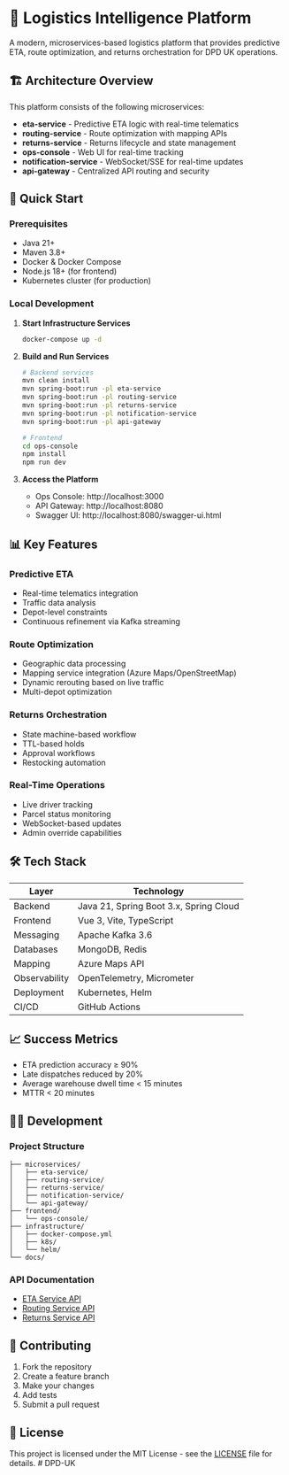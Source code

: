 # 🚚 Logistics Intelligence Platform

A modern, microservices-based logistics platform that provides predictive ETA, route optimization, and returns orchestration for DPD UK operations.

## 🏗️ Architecture Overview

This platform consists of the following microservices:

- **eta-service** - Predictive ETA logic with real-time telematics
- **routing-service** - Route optimization with mapping APIs
- **returns-service** - Returns lifecycle and state management
- **ops-console** - Web UI for real-time tracking
- **notification-service** - WebSocket/SSE for real-time updates
- **api-gateway** - Centralized API routing and security

## 🚀 Quick Start

### Prerequisites
- Java 21+
- Maven 3.8+
- Docker & Docker Compose
- Node.js 18+ (for frontend)
- Kubernetes cluster (for production)

### Local Development

1. **Start Infrastructure Services**
   ```bash
   docker-compose up -d
   ```

2. **Build and Run Services**
   ```bash
   # Backend services
   mvn clean install
   mvn spring-boot:run -pl eta-service
   mvn spring-boot:run -pl routing-service
   mvn spring-boot:run -pl returns-service
   mvn spring-boot:run -pl notification-service
   mvn spring-boot:run -pl api-gateway
   
   # Frontend
   cd ops-console
   npm install
   npm run dev
   ```

3. **Access the Platform**
   - Ops Console: http://localhost:3000
   - API Gateway: http://localhost:8080
   - Swagger UI: http://localhost:8080/swagger-ui.html

## 📊 Key Features

### Predictive ETA
- Real-time telematics integration
- Traffic data analysis
- Depot-level constraints
- Continuous refinement via Kafka streaming

### Route Optimization
- Geographic data processing
- Mapping service integration (Azure Maps/OpenStreetMap)
- Dynamic rerouting based on live traffic
- Multi-depot optimization

### Returns Orchestration
- State machine-based workflow
- TTL-based holds
- Approval workflows
- Restocking automation

### Real-Time Operations
- Live driver tracking
- Parcel status monitoring
- WebSocket-based updates
- Admin override capabilities

## 🛠️ Tech Stack

| Layer | Technology |
|-------|------------|
| Backend | Java 21, Spring Boot 3.x, Spring Cloud |
| Frontend | Vue 3, Vite, TypeScript |
| Messaging | Apache Kafka 3.6 |
| Databases | MongoDB, Redis |
| Mapping | Azure Maps API |
| Observability | OpenTelemetry, Micrometer |
| Deployment | Kubernetes, Helm |
| CI/CD | GitHub Actions |

## 📈 Success Metrics

- ETA prediction accuracy ≥ 90%
- Late dispatches reduced by 20%
- Average warehouse dwell time < 15 minutes
- MTTR < 20 minutes

## 🏃‍♂️ Development

### Project Structure
```
├── microservices/
│   ├── eta-service/
│   ├── routing-service/
│   ├── returns-service/
│   ├── notification-service/
│   └── api-gateway/
├── frontend/
│   └── ops-console/
├── infrastructure/
│   ├── docker-compose.yml
│   ├── k8s/
│   └── helm/
└── docs/
```

### API Documentation
- [ETA Service API](docs/api/eta-service.md)
- [Routing Service API](docs/api/routing-service.md)
- [Returns Service API](docs/api/returns-service.md)

## 🤝 Contributing

1. Fork the repository
2. Create a feature branch
3. Make your changes
4. Add tests
5. Submit a pull request

## 📄 License

This project is licensed under the MIT License - see the [LICENSE](LICENSE) file for details.
#   D P D - U K  
 